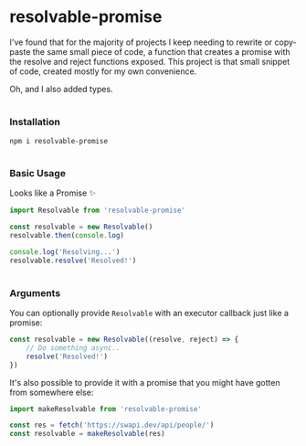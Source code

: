 # resolvable-promise

I've found that for the majority of projects I keep needing to rewrite or copy-paste the same small piece of code,
a function that creates a promise with the resolve and reject functions exposed. This project is that small snippet
of code, created mostly for my own convenience.

Oh, and I also added types.

#

### Installation

```
npm i resolvable-promise
```

#

### Basic Usage

Looks like a Promise ✨

```js
import Resolvable from 'resolvable-promise'

const resolvable = new Resolvable()
resolvable.then(console.log)

console.log('Resolving...')
resolvable.resolve('Resolved!')
```

#

### Arguments

You can optionally provide `Resolvable` with an executor callback just like a promise:

```js
const resolvable = new Resolvable((resolve, reject) => {
	// Do something async..
	resolve('Resolved!')
})
```

It's also possible to provide it with a promise that you might have gotten from somewhere else:

```js
import makeResolvable from 'resolvable-promise'

const res = fetch('https://swapi.dev/api/people/')
const resolvable = makeResolvable(res)
```
